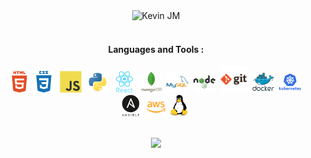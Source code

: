 <div id="header" align="center">
  <!--<img src="https://media.giphy.com/media/5ndklThG9vUUdTmgMn/giphy.gif" width="100"/>-->
  <!--<img src="https://github.com/KevinJeanMarie/KevinJeanMarie/assets/90609887/fca7c675-a7d9-403d-8d65-066257081226" alt="Kevin JM" width=320/>-->
   <img src="https://github.com/itsKevinJM/itsKevinJM/assets/90609887/6d108f2a-0fa6-492b-98e9-7c2c875471b3" alt="Kevin JM" width=380/>
  <br><br>
  <!--<h3>Hi  <img src="https://media.giphy.com/media/hvRJCLFzcasrR4ia7z/giphy.gif" width="50px"/>, I'm Kévin</h3>-->
<h4>
Languages and Tools :


  </h4>
<div>
  <img src="https://github.com/devicons/devicon/blob/master/icons/html5/html5-plain-wordmark.svg" title="HTML5" alt="HTML" width="35" height="35"/>
  <img src="https://github.com/devicons/devicon/blob/master/icons/css3/css3-plain-wordmark.svg"  title="CSS3" alt="CSS" width="35" height="35"/>&nbsp;
  <img src="https://github.com/devicons/devicon/blob/master/icons/javascript/javascript-original.svg" title="JavaScript" alt="JavaScript" width="35" height="35"/>&nbsp;
  <img src="https://github.com/devicons/devicon/blob/master/icons/python/python-original.svg" title="Python" alt="Python" width="35" height="35"/>&nbsp;
  <img src="https://github.com/devicons/devicon/blob/master/icons/react/react-original-wordmark.svg" title="React" alt="React" width="35" height="35"/>&nbsp;
  <!--<img src="https://github.com/KevinJeanMarie/KevinJeanMarie/assets/90609887/aea29a70-d3f9-44a9-bea2-8346f83a6c73)" alt ="Flask "width="55" height="35"/>&nbsp;
  <!--<img src="https://github.com/devicons/devicon/blob/master/icons/django/django-plain-wordmark.svg" title="Django" alt="Django" width="35" height="35"/>&nbsp;-->
  <img src="https://github.com/devicons/devicon/blob/master/icons/mongodb/mongodb-original-wordmark.svg" title="MongoDB" alt="MongoDB" width="35" height="35"/>&nbsp;
  <img src="https://github.com/devicons/devicon/blob/master/icons/mysql/mysql-original-wordmark.svg" title="MySQL"  alt="MySQL" width="35" height="35"/>&nbsp;
  <img src="https://github.com/devicons/devicon/blob/master/icons/nodejs/nodejs-original-wordmark.svg" title="NodeJS" alt="NodeJS" width="35" height="35"/>&nbsp;
  <img src="https://github.com/devicons/devicon/blob/master/icons/git/git-original-wordmark.svg" title="Git" **alt="Git" width="43" height="43"/>&nbsp;
  <img src="https://github.com/devicons/devicon/blob/master/icons/docker/docker-original-wordmark.svg" title="Docker" alt="Docker" width="35" height="35"/>&nbsp;
  <img src="https://github.com/devicons/devicon/blob/master/icons/kubernetes/kubernetes-plain-wordmark.svg" title="Kubernetes" alt="Kubernetes" width="35" height="35"/>&nbsp;
  <img src="https://github.com/devicons/devicon/blob/master/icons/ansible/ansible-original-wordmark.svg" title="Ansible" alt="Ansible" width="35" height="35"/>&nbsp;
  <img src="https://github.com/devicons/devicon/blob/master/icons/amazonwebservices/amazonwebservices-plain-wordmark.svg" title="Amazon AWS" alt="Amazon AWS" width="30" height="30"/>
  <img src="https://github.com/devicons/devicon/blob/master/icons/linux/linux-original.svg" title="linux" alt="linux" width="35" height="35"/>&nbsp;
</div>
<br>
<p>
  <a href="https://github.com/anuraghazra/github-readme-stats"><img src="https://github-readme-stats.vercel.app/api/top-langs/?&username=itsKevinJM&layout=compact&theme=default" height="135px"/></a>
</p>
</div>
